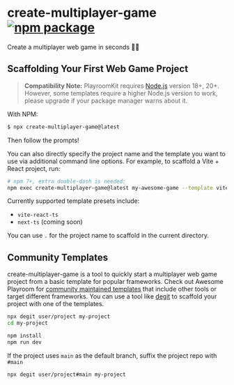 # create-multiplayer-game <a href="https://npmjs.com/package/create-multiplayer-game"><img src="https://img.shields.io/npm/v/create-multiplayer-game" alt="npm package"></a>

Create a multiplayer web game in seconds 👾🚀

## Scaffolding Your First Web Game Project

> **Compatibility Note:**
> PlayroomKit requires [Node.js](https://nodejs.org/en/) version 18+, 20+. However, some templates require a higher Node.js version to work, please upgrade if your package manager warns about it.

With NPM:

```bash
$ npx create-multiplayer-game@latest
```

Then follow the prompts!

You can also directly specify the project name and the template you want to use via additional command line options. For example, to scaffold a Vite + React project, run:

```bash
# npm 7+, extra double-dash is needed:
npm exec create-multiplayer-game@latest my-awesome-game --template vite-react-ts
```

Currently supported template presets include:

- `vite-react-ts`
- `next-ts` (coming soon)

You can use `.` for the project name to scaffold in the current directory.

## Community Templates

create-multiplayer-game is a tool to quickly start a multiplayer web game project from a basic template for popular frameworks. Check out Awesome Playroom for [community maintained templates](https://github.com/grayhatdevelopers/awesome-playroom?tab=readme-ov-file#open-source-games-and-boilerplates) that include other tools or target different frameworks. You can use a tool like [degit](https://github.com/Rich-Harris/degit) to scaffold your project with one of the templates.

```bash
npx degit user/project my-project
cd my-project

npm install
npm run dev
```

If the project uses `main` as the default branch, suffix the project repo with `#main`

```bash
npx degit user/project#main my-project
```
